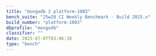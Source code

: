 ```yaml
---
title: "mongodb 2 platform-1003"
bench_suite: "25w28 CI Weekly Benchmark - Build 2025.x"
build_number: "platform-1003"
dbprofile: "mongodb"
classifier: ""
date: 2025-07-07T03:06:18
type: "bench"
---
```

